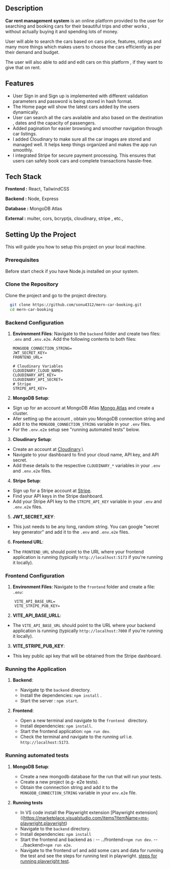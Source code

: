 ## Description 

**Car rent management system** is an online platform provided to the user for searching and booking cars for their beautiful trips and other works , without actually buying it and spending lots of money.

User will able to search the cars based on cars price, features, ratings and many more things  which makes users to choose the cars efficiently as per their demand and budget.

The user will also able to add and edit cars on this platform  , if they want to give that on rent. 


## Features

- User Sign in and Sign up is implemented with different validation parameters and password is being stored in hash format.
- The Home page will show the latest cars added by the users dynamically.
- User can search all the cars available and also based on the destination , dates and the capacity of passengers.
- Added pagination for easier browsing and smoother navigation through car listings.
- I added Cloudinary to make sure all the car images are stored and managed well. It helps keep things organized and makes the app run smoothly.
- I integrated Stripe for secure payment processing. This ensures that users can safely book cars and complete transactions hassle-free.

## Tech Stack

**Frontend :** React, TailwindCSS

**Backend :** Node, Express

**Database :** MongoDB Atlas

**External :** multer, cors, bcryptjs, cloudinary, stripe , etc., 

## Setting Up the Project
This will guide you how to setup this project on your local machine.

### Prerequisites
Before start check if you have Node.js installed on your system.

### Clone the Repository 
Clone the project and go to the project directory.
```bash
  git clone https://github.com/sonu4312/mern-car-booking.git
  cd mern-car-booking
```
### Backend Configuration

1. **Environment Files**: Navigate to the `backend` folder and create two files: `.env` and `.env.e2e`. Add the following contents to both files:

    ```plaintext
    MONGODB_CONNECTION_STRING=
    JWT_SECRET_KEY=
    FRONTEND_URL=
    
    # Cloudinary Variables
    CLOUDINARY_CLOUD_NAME=
    CLOUDINARY_API_KEY=
    CLOUDINARY_API_SECRET=
    # Stripe
    STRIPE_API_KEY=
    ```

2. **MongoDB Setup**:
- Sign up for an account at MongoDB Atlas [Mongo Atlas](https://www.mongodb.com/cloud/atlas) and create a cluster.
- Afer setting up the account , obtain you MongoDB connection string and add it to the `MONGODB_CONNECTION_STRING` variable in your `.env` files.
- For the `.env.e2e` setup see "running automated tests" below.

3. **Cloudinary Setup**:
- Create an account at [Cloudinary](https://cloudinary.com/).\
- Navigate to your dashboard to find your cloud name, API key, and API secret.
- Add these details to the respective `CLOUDINARY_*` variables in your `.env` and `.env.e2e` files.

4. **Stripe Setup**:
- Sign up for a Stripe account at [Stripe](https://stripe.com/).
- Find your API keys in the Stripe dashboard.
- Add your Stripe API key to the `STRIPE_API_KEY` variable in your `.env` and `.env.e2e` files.

5. **JWT_SECRET_KEY**:
- This just needs to be any long, random string. You can google "secret key generator" and add it to the `.env` and `.env.e2e` files.

6. **Frontend URL**:
- The `FRONTEND_URL` should point to the URL where your frontend application is running (typically `http://localhost:5173` if you're running it locally).

### Frontend Configuration

1. **Environment Files**: Navigate to the `frontend` folder and create a file: `.env`:
```plaintext
    VITE_API_BASE_URL=
    VITE_STRIPE_PUB_KEY=
```
2. **VITE_API_BASE_URLL**:
- The `VITE_API_BASE_URL` should point to the URL where your backend application is running (typically `http://localhost:7000` if you're running it locally).

3. **VITE_STRIPE_PUB_KEY**:
- This key public api key that will be obtained from the Stripe dashboard.


### Running the Application

1. **Backend**:
   - Navigate tp the `backend` directory.
   - Install the dependencies: `npm install` .
   - Start the server :  `npm start`.
  
2. **Frontend**:
   - Open a new terminal and navigate to the `frontend ` directory.
   - Install dependencies: `npm install`.
   - Start the frontend application: `npm run dev`.
   - Check the terminal and navigate to the running url i.e. `http://localhost:5173`.
  

### Running automated tests

1. **MongoDB Setup**:
   - Create a new mongodb database for the run that will run your tests.
   - Create a new project (e.g- e2e tests).
   - Obtain the connnection string and add it to the `MONGODB_CONNECTION_STRING` variable in your `env.e2e` file.

2. **Running tests**
   - In VS code install the Playwright extension [Playwright extension]((https://marketplace.visualstudio.com/items?itemName=ms-playwright.playwright)
   - Navigate to the `backend` directory.
   - Install dependencies: `npm install`
   - Start the frontend and backend as :
       -- ../frontend>`npm run dev`.
       -- ../backend>`npm run e2e`.
   - Navigate to the frontend url and add some cars and data for running the test and see the steps for running test in playwright. [steps for running playwright test](https://playwright.dev/docs/getting-started-vscode#running-tests).
    
